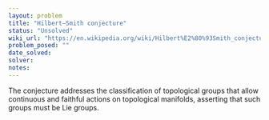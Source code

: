 ```yaml
---
layout: problem
title: "Hilbert–Smith conjecture"
status: "Unsolved"
wiki_url: "https://en.wikipedia.org/wiki/Hilbert%E2%80%93Smith_conjecture"
problem_posed: ""
date_solved:
solver:
notes:
---
```

The conjecture addresses the classification of topological groups that allow continuous and faithful actions on topological manifolds, asserting that such groups must be Lie groups.